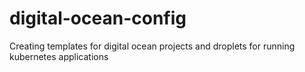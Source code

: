 # digital-ocean-config
Creating templates for digital ocean projects and droplets for running kubernetes applications
